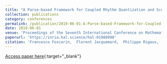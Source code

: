 ```yaml
---
title: "A Parse-based Framework for Coupled Rhythm Quantization and Score Structuring"
collection: publications
category: conferences
permalink: /publication/2019-06-01-A-Parse-based-Framework-for-Coupled-Rhythm-Quantization-and-Score-Structuring
date: 2019-06-01
venue: 'Proceedings of the Seventh International Conference on Mathematics and Computation in Music (MCM)'
paperurl: 'https://inria.hal.science/hal-01988990'
citation: 'Francesco Foscarin,  Florent Jacquemard,  Philippe Rigaux,  Masahiko Sakai, &quot;A Parse-based Framework for Coupled Rhythm Quantization and Score Structuring.&quot; In the proceedings of the Seventh International Conference on Mathematics and Computation in Music (MCM), 2019.'
---
```

[Access paper here](https://inria.hal.science/hal-01988990){:target="_blank"}
